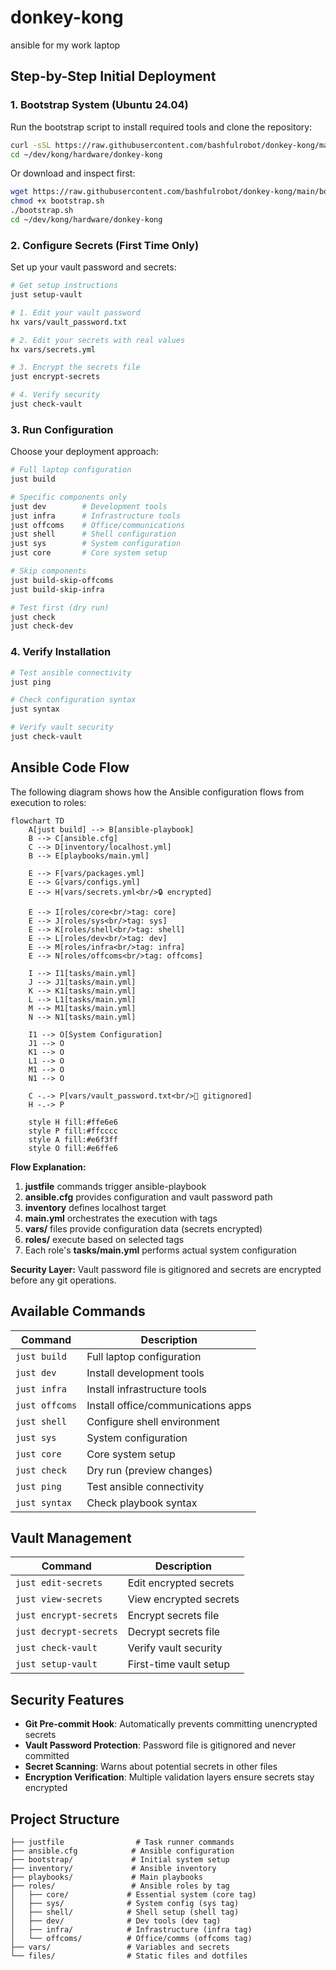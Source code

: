 # donkey-kong
ansible for my work laptop

## Step-by-Step Initial Deployment

### 1. Bootstrap System (Ubuntu 24.04)

Run the bootstrap script to install required tools and clone the repository:

```bash
curl -sSL https://raw.githubusercontent.com/bashfulrobot/donkey-kong/main/bootstrap/bootstrap.sh | bash
cd ~/dev/kong/hardware/donkey-kong
```

Or download and inspect first:
```bash
wget https://raw.githubusercontent.com/bashfulrobot/donkey-kong/main/bootstrap/bootstrap.sh
chmod +x bootstrap.sh
./bootstrap.sh
cd ~/dev/kong/hardware/donkey-kong
```

### 2. Configure Secrets (First Time Only)

Set up your vault password and secrets:

```bash
# Get setup instructions
just setup-vault

# 1. Edit your vault password
hx vars/vault_password.txt

# 2. Edit your secrets with real values
hx vars/secrets.yml

# 3. Encrypt the secrets file
just encrypt-secrets

# 4. Verify security
just check-vault
```

### 3. Run Configuration

Choose your deployment approach:

```bash
# Full laptop configuration
just build

# Specific components only
just dev        # Development tools
just infra      # Infrastructure tools
just offcoms    # Office/communications
just shell      # Shell configuration
just sys        # System configuration
just core       # Core system setup

# Skip components
just build-skip-offcoms
just build-skip-infra

# Test first (dry run)
just check
just check-dev
```

### 4. Verify Installation

```bash
# Test ansible connectivity
just ping

# Check configuration syntax
just syntax

# Verify vault security
just check-vault
```

## Ansible Code Flow

The following diagram shows how the Ansible configuration flows from execution to roles:

```mermaid
flowchart TD
    A[just build] --> B[ansible-playbook]
    B --> C[ansible.cfg]
    C --> D[inventory/localhost.yml]
    B --> E[playbooks/main.yml]
    
    E --> F[vars/packages.yml]
    E --> G[vars/configs.yml] 
    E --> H[vars/secrets.yml<br/>🔒 encrypted]
    
    E --> I[roles/core<br/>tag: core]
    E --> J[roles/sys<br/>tag: sys]
    E --> K[roles/shell<br/>tag: shell]
    E --> L[roles/dev<br/>tag: dev]
    E --> M[roles/infra<br/>tag: infra]
    E --> N[roles/offcoms<br/>tag: offcoms]
    
    I --> I1[tasks/main.yml]
    J --> J1[tasks/main.yml]
    K --> K1[tasks/main.yml]
    L --> L1[tasks/main.yml]
    M --> M1[tasks/main.yml]
    N --> N1[tasks/main.yml]
    
    I1 --> O[System Configuration]
    J1 --> O
    K1 --> O
    L1 --> O
    M1 --> O
    N1 --> O
    
    C -.-> P[vars/vault_password.txt<br/>🚫 gitignored]
    H -.-> P
    
    style H fill:#ffe6e6
    style P fill:#ffcccc
    style A fill:#e6f3ff
    style O fill:#e6ffe6
```

**Flow Explanation:**
1. **justfile** commands trigger ansible-playbook
2. **ansible.cfg** provides configuration and vault password path
3. **inventory** defines localhost target
4. **main.yml** orchestrates the execution with tags
5. **vars/** files provide configuration data (secrets encrypted)
6. **roles/** execute based on selected tags
7. Each role's **tasks/main.yml** performs actual system configuration

**Security Layer:** Vault password file is gitignored and secrets are encrypted before any git operations.

## Available Commands

| Command | Description |
|---------|-------------|
| `just build` | Full laptop configuration |
| `just dev` | Install development tools |
| `just infra` | Install infrastructure tools |
| `just offcoms` | Install office/communications apps |
| `just shell` | Configure shell environment |
| `just sys` | System configuration |
| `just core` | Core system setup |
| `just check` | Dry run (preview changes) |
| `just ping` | Test ansible connectivity |
| `just syntax` | Check playbook syntax |

## Vault Management

| Command | Description |
|---------|-------------|
| `just edit-secrets` | Edit encrypted secrets |
| `just view-secrets` | View encrypted secrets |
| `just encrypt-secrets` | Encrypt secrets file |
| `just decrypt-secrets` | Decrypt secrets file |
| `just check-vault` | Verify vault security |
| `just setup-vault` | First-time vault setup |

## Security Features

- **Git Pre-commit Hook**: Automatically prevents committing unencrypted secrets
- **Vault Password Protection**: Password file is gitignored and never committed
- **Secret Scanning**: Warns about potential secrets in other files
- **Encryption Verification**: Multiple validation layers ensure secrets stay encrypted

## Project Structure

```
├── justfile                # Task runner commands
├── ansible.cfg            # Ansible configuration
├── bootstrap/             # Initial system setup
├── inventory/             # Ansible inventory
├── playbooks/             # Main playbooks
├── roles/                 # Ansible roles by tag
│   ├── core/             # Essential system (core tag)
│   ├── sys/              # System config (sys tag)
│   ├── shell/            # Shell setup (shell tag)
│   ├── dev/              # Dev tools (dev tag)
│   ├── infra/            # Infrastructure (infra tag)
│   └── offcoms/          # Office/comms (offcoms tag)
├── vars/                 # Variables and secrets
└── files/                # Static files and dotfiles
```
